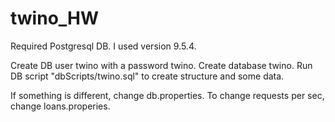 # twino_HW
Required Postgresql DB. I used version 9.5.4.

Create DB user twino with a password twino.
Create database twino.
Run DB script "dbScripts/twino.sql" to create structure and some data.

If something is different, change db.properties.
To change requests per sec, change loans.properies.
